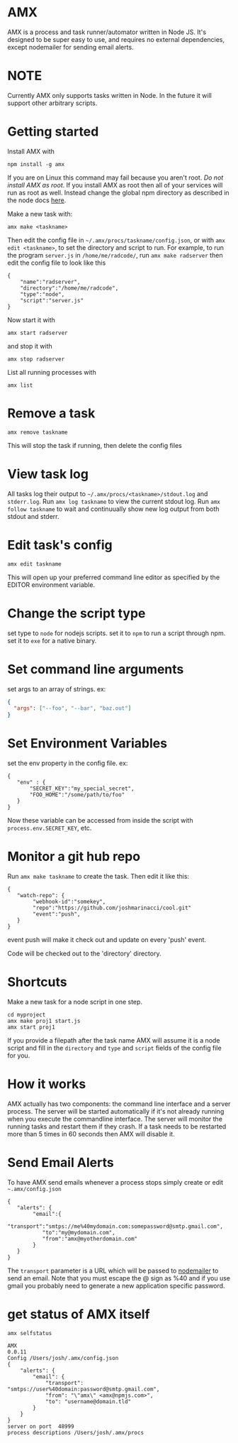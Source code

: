 # AMX

AMX is a process and task runner/automator written in Node JS. It's designed
to be super easy to use, and requires no external dependencies,
except nodemailer for sending email alerts.

# NOTE

Currently AMX only supports tasks written in Node. In the future it will support other arbitrary scripts.



# Getting started

Install AMX with
```
npm install -g amx
```

If you are on Linux this command may fail because you aren't root. *Do not install AMX as root*.
If you install AMX as root then all of your services will run as root as well. Instead
change the global npm directory as described in the node docs
[here](https://docs.npmjs.com/getting-started/fixing-npm-permissions).



Make a new task with:

```
amx make <taskname>
```

Then edit the config file in `~/.amx/procs/taskname/config.json`,
or with `amx edit <taskname>`,
to set the directory and script to run. For example,
to run the program `server.js` in `/home/me/radcode/`,
run `amx make radserver` then
edit the config file to look like this
```
{
    "name":"radserver",
    "directory":"/home/me/radcode",
    "type":"node",
    "script":"server.js"
}
```

Now start it with

```
amx start radserver
```

and stop it with

```
amx stop radserver
```

List all running processes with

```
amx list
```

# Remove a task

```
amx remove taskname
```

This will stop the task if running, then delete the config files


# View task log

All tasks log their output to `~/.amx/procs/<taskname>/stdout.log` and `stderr.log`. 
Run `amx log taskname` to view the current stdout log.  Run `amx follow taskname` to 
wait and continuually show new log output from both stdout and stderr.




# Edit task's config

```
amx edit taskname
```

This will open up your preferred command line editor as specified by the EDITOR environment variable.

# Change the script type

set type to `node` for nodejs scripts. set it to `npm` to run a script through npm. set it to `exe`
for a native binary.

# Set command line arguments

set args to an array of strings. ex:

``` json
{
  "args": ["--foo", "--bar", "baz.out"]
}

```

# Set Environment Variables


set the env property in the config file. ex:

```
{
   "env" : {
       "SECRET_KEY":"my_special_secret",
       "FOO_HOME":"/some/path/to/foo"
   }
}
```

Now these variable can be accessed from inside the script
with `process.env.SECRET_KEY`, etc.



# Monitor a git hub repo

Run `amx make taskname` to create the task. Then edit it like this:

```
{
   "watch-repo": {
        "webhook-id":"somekey",
        "repo":"https://github.com/joshmarinacci/cool.git"
        "event":"push",
   }
}
```

event push will make it check out and update on every 'push' event.

Code will be checked out to the 'directory' directory.





# Shortcuts

Make a new task for a node script in one step.
```
cd myproject
amx make proj1 start.js
amx start proj1
```

If you provide a filepath after the task name AMX will assume it is a node script and fill
in the `directory` and `type` and `script` fields of the config file for you.

# How it works

AMX actually has two components: the command line interface and a server process. The server
will be started automatically if it's not already running when you execute the commandline interface.
The server will monitor the running tasks and restart them if they crash.  If a task needs
to be restarted more than 5 times in 60 seconds then AMX will disable it.


# Send Email Alerts

To have AMX send emails whenever a process stops simply create or edit `~.amx/config.json`

```
{
   "alerts": {
        "email":{
           "transport":"smtps://me%40mydomain.com:somepassword@smtp.gmail.com",
           "to":"my@mydomain.com",
           "from":"amx@myotherdomain.com"
        }
   }
}
```

The `transport` parameter is a URL which will be passed to [nodemailer](https://nodemailer.com)
to send an email.  Note that you must escape the @ sign as %40 and if you use gmail you
probably need to generate a new application specific password.


# get status of AMX itself


```
amx selfstatus

AMX
0.0.11
Config /Users/josh/.amx/config.json
{
    "alerts": {
        "email": {
            "transport": "smtps://user%40domain:password@smtp.gmail.com",
            "from": "\"amx\" <amx@npmjs.com>",
            "to": "username@domain.tld"
        }
    }
}
server on port  48999
process descriptions /Users/josh/.amx/procs
```

